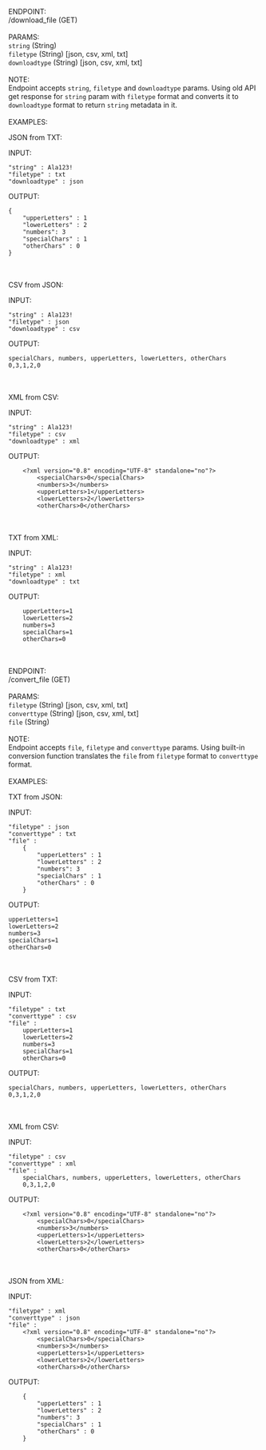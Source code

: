 

ENDPOINT:<br>
/download_file (GET) <br><br>
PARAMS:<br>
`string` (String)<br>
`filetype` (String) [json, csv, xml, txt]<br>
`downloadtype` (String) [json, csv, xml, txt]<br><br> 
NOTE: <br>
Endpoint accepts `string`, `filetype` and `downloadtype` params. Using old API get response for `string` param with `filetype` format and converts it to `downloadtype` format to return `string` metadata in it.<br><br>
EXAMPLES:<br>

JSON from TXT:

INPUT:<br>

    "string" : Ala123!
    "filetype" : txt
    "downloadtype" : json

OUTPUT:<br>

    {
        "upperLetters" : 1
        "lowerLetters" : 2
        "numbers": 3
        "specialChars" : 1
        "otherChars" : 0
    }
<br><br>
CSV from JSON:

INPUT:<br>

    "string" : Ala123!
    "filetype" : json
    "downloadtype" : csv

OUTPUT:<br>

    specialChars, numbers, upperLetters, lowerLetters, otherChars
    0,3,1,2,0
<br><br>
XML from CSV:

INPUT:<br>

    "string" : Ala123!
    "filetype" : csv
    "downloadtype" : xml

OUTPUT:<br>

        <?xml version="0.8" encoding="UTF-8" standalone="no"?>
            <specialChars>0</specialChars>
            <numbers>3</numbers>
            <upperLetters>1</upperLetters>
            <lowerLetters>2</lowerLetters>
            <otherChars>0</otherChars>
<br><br>
TXT from XML:

INPUT:<br>

    "string" : Ala123!
    "filetype" : xml
    "downloadtype" : txt


OUTPUT:<br>

        upperLetters=1
        lowerLetters=2
        numbers=3
        specialChars=1
        otherChars=0


<br><br>
ENDPOINT:<br>
/convert_file (GET) <br><br>
PARAMS:<br>
`filetype` (String) [json, csv, xml, txt]<br>
`converttype` (String) [json, csv, xml, txt]<br>
`file` (String)<br><br>
NOTE: <br>
Endpoint accepts `file`, `filetype` and `converttype` params. Using built-in conversion function translates the `file` from `filetype` format to `converttype` format.<br><br>
EXAMPLES:<br>

TXT from JSON:

INPUT:<br>

    "filetype" : json
    "converttype" : txt
    "file" : 
        {
            "upperLetters" : 1
            "lowerLetters" : 2
            "numbers": 3
            "specialChars" : 1
            "otherChars" : 0
        }

OUTPUT:<br>

    upperLetters=1
    lowerLetters=2
    numbers=3
    specialChars=1
    otherChars=0

<br><br>
CSV from TXT:

INPUT:<br>

    "filetype" : txt
    "converttype" : csv
    "file" : 
        upperLetters=1
        lowerLetters=2
        numbers=3
        specialChars=1
        otherChars=0

OUTPUT:<br>

    specialChars, numbers, upperLetters, lowerLetters, otherChars
    0,3,1,2,0
<br><br>
XML from CSV:

INPUT:<br>

    "filetype" : csv
    "converttype" : xml
    "file" : 
        specialChars, numbers, upperLetters, lowerLetters, otherChars
        0,3,1,2,0

OUTPUT:<br>

        <?xml version="0.8" encoding="UTF-8" standalone="no"?>
            <specialChars>0</specialChars>
            <numbers>3</numbers>
            <upperLetters>1</upperLetters>
            <lowerLetters>2</lowerLetters>
            <otherChars>0</otherChars>
<br><br>
JSON from XML:

INPUT:<br>

    "filetype" : xml
    "converttype" : json
    "file" :
        <?xml version="0.8" encoding="UTF-8" standalone="no"?>
            <specialChars>0</specialChars>
            <numbers>3</numbers>
            <upperLetters>1</upperLetters>
            <lowerLetters>2</lowerLetters>
            <otherChars>0</otherChars>


OUTPUT:<br>

        {
            "upperLetters" : 1
            "lowerLetters" : 2
            "numbers": 3
            "specialChars" : 1
            "otherChars" : 0
        }